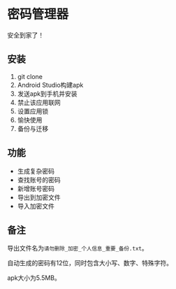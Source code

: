 # 密码管理器
安全到家了！

## 安装
1. git clone
2. Android Studio构建apk
3. 发送apk到手机并安装
4. 禁止该应用联网
5. 设置应用锁
6. 愉快使用
7. 备份与迁移

## 功能
- 生成复杂密码
- 查找账号的密码
- 新增账号密码
- 导出到加密文件
- 导入加密文件

## 备注
导出文件名为`请勿删除_加密_个人信息_重要_备份.txt`。

自动生成的密码有12位，同时包含大小写、数字、特殊字符。

apk大小为5.5MB。
